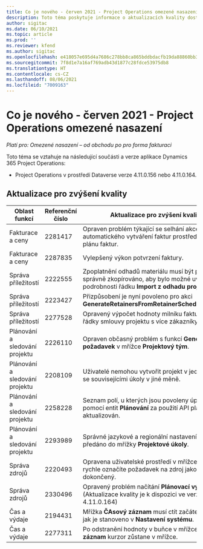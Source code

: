 ```yaml
---
title: Co je nového - červen 2021 - Project Operations omezené nasazení
description: Toto téma poskytuje informace o aktualizacích kvality dostupných ve verzi omezeného nasazení Project Operations z června 2021.
author: sigitac
ms.date: 06/10/2021
ms.topic: article
ms.prod: ''
ms.reviewer: kfend
ms.author: sigitac
ms.openlocfilehash: e418057e695d4a7686c278bb8ca865bddbdacfb19da88860bb35dd39ab852091
ms.sourcegitcommit: 7f8d1e7a16af769adb43d1877c28fdce53975db8
ms.translationtype: HT
ms.contentlocale: cs-CZ
ms.lasthandoff: 08/06/2021
ms.locfileid: "7009163"
---
```

# <a name="whats-new-june-2021---project-operations-lite-deployment"></a>Co je nového - červen 2021 - Project Operations omezené nasazení

_Platí pro: Omezené nasazení – od obchodu po pro forma fakturaci_

Toto téma se vztahuje na následující součásti a verze aplikace Dynamics 365 Project Operations:

  - Project Operations v prostředí Dataverse verze 4.11.0.156 nebo 4.11.0.164.

## <a name="quality-updates"></a>Aktualizace pro zvýšení kvality

| **Oblast funkcí** | **Referenční číslo** | **Aktualizace pro zvýšení kvality** |
| --- | --- | --- |
| Fakturace a ceny | 2281417 | Opraven problém týkající se selhání akce automatického vytváření faktur prostřednictvím plánu faktur. |
| Fakturace a ceny | 2287835 |   Vylepšený výkon potvrzení faktury. |
| Správa příležitostí | 2222555 | Zpoplatnění odhadů materiálu musí být při použití správně zkopírováno, aby bylo možné uvést podrobnosti řádku **Import z odhadu projektu**. |
| Správa příležitostí | 2223427 | Přizpůsobení je nyní povoleno pro akci **GenerateRetainersFromRetainerScheduleOptions**. |
| Správa příležitostí | 2277528 | Opravený výpočet hodnoty milníku fakturace pro řádky smlouvy projektu s více zákazníky. |
| Plánování a sledování projektu | 2226110 | Opraven občasný problém s funkcí **Generovat požadavek** v mřížce **Projektový tým**. |
| Plánování a sledování projektu | 2208109 | Uživatelé nemohou vytvořit projekt v jedné měně se souvisejícími úkoly v jiné měně. |
| Plánování a sledování projektu | 2258228 | Seznam polí, u kterých jsou povoleny úpravy pomocí entit **Plánování** za použití API plánu, byl aktualizován. |
| Plánování a sledování projektu | 2293989 | Správné jazykové a regionální nastavení musí být předáno do mřížky **Projektové úkoly**.|
| Správa zdrojů | 2220493 | Opravena uživatelské prostředí v mřížce **Úkol**, když rychle označíte požadavek na zdroj jako dokončený. |
| Správa zdrojů | 2330496 | Opravený problém načítání **Plánovací vývěsky**. (Aktualizace kvality je k dispozici ve verzi 4.11.0.164) |
| Čas a výdaje | 2194431 | Mřížka **ČAsový záznam** musí ctít začátek týdne, jak je stanoveno v **Nastavení systému**. |
| Čas a výdaje | 2277311 | Po odstranění hodnoty v buňce v mřížce **Časový záznam** kurzor zůstane v mřížce. |
